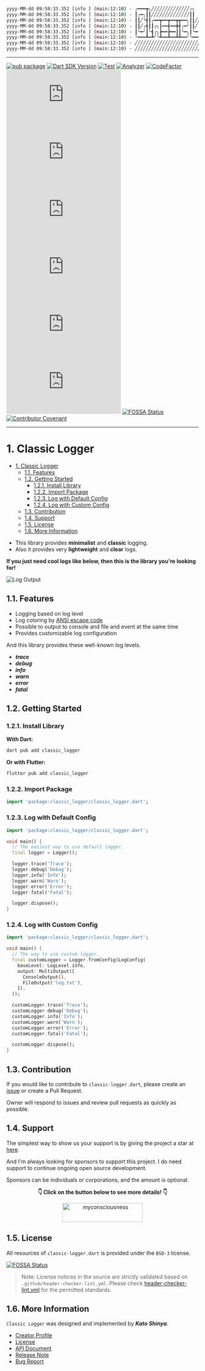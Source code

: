 ```bash
yyyy-MM-dd 09:58:33.352 [info ] (main:12:10) - ╭━━━┳╮╱╱╱╱╱╱╱╱╱╱╱╱╱╱╭╮
yyyy-MM-dd 09:58:33.352 [info ] (main:12:10) - ┃╭━╮┃┃╱╱╱╱╱╱╱╱╱╱╱╱╱╱┃┃
yyyy-MM-dd 09:58:33.352 [info ] (main:12:10) - ┃┃╱╰┫┃╭━━┳━━┳━━┳┳━━╮┃┃╱╱╭━━┳━━┳━━┳━━┳━╮
yyyy-MM-dd 09:58:33.352 [info ] (main:12:10) - ┃┃╱╭┫┃┃╭╮┃━━┫━━╋┫╭━╯┃┃╱╭┫╭╮┃╭╮┃╭╮┃┃━┫╭╯
yyyy-MM-dd 09:58:33.352 [info ] (main:12:10) - ┃╰━╯┃╰┫╭╮┣━━┣━━┃┃╰━╮┃╰━╯┃╰╯┃╰╯┃╰╯┃┃━┫┃
yyyy-MM-dd 09:58:33.352 [info ] (main:12:10) - ╰━━━┻━┻╯╰┻━━┻━━┻┻━━╯╰━━━┻━━┻━╮┣━╮┣━━┻╯
yyyy-MM-dd 09:58:33.352 [info ] (main:12:10) - ╱╱╱╱╱╱╱╱╱╱╱╱╱╱╱╱╱╱╱╱╱╱╱╱╱╱╱╭━╯┣━╯┃
yyyy-MM-dd 09:58:33.352 [info ] (main:12:10) - ╱╱╱╱╱╱╱╱╱╱╱╱╱╱╱╱╱╱╱╱╱╱╱╱╱╱╱╰━━┻━━╯
```

---

[![pub package](https://img.shields.io/pub/v/classic_logger.svg?logo=dart&logoColor=00b9fc)](https://pub.dartlang.org/packages/classic_logger)
[![Dart SDK Version](https://badgen.net/pub/sdk-version/classic_logger)](https://pub.dev/packages/classic_logger/)
[![Test](https://github.com/myConsciousness/classic-logger.dart/actions/workflows/test.yml/badge.svg)](https://github.com/myConsciousness/classic-logger.dart/actions/workflows/test.yml)
[![Analyzer](https://github.com/myConsciousness/classic-logger.dart/actions/workflows/analyzer.yml/badge.svg)](https://github.com/myConsciousness/classic-logger.dart/actions/workflows/analyzer.yml)
[![CodeFactor](https://www.codefactor.io/repository/github/myConsciousness/classic-logger.dart/badge)](https://www.codefactor.io/repository/github/myConsciousness/classic-logger.dart)
[![Issues](https://img.shields.io/github/issues/myConsciousness/classic-logger.dart?logo=github&logoColor=white)](https://github.com/myConsciousness/classic-logger.dart/issues)
[![Pull Requests](https://img.shields.io/github/issues-pr/myConsciousness/classic-logger.dart?logo=github&logoColor=white)](https://github.com/myConsciousness/classic-logger.dart/pulls)
[![Stars](https://img.shields.io/github/stars/myConsciousness/classic-logger.dart?logo=github&logoColor=white)](https://github.com/myConsciousness/classic-logger.dart)
[![Code size](https://img.shields.io/github/languages/code-size/myConsciousness/classic-logger.dart?logo=github&logoColor=white)](https://github.com/myConsciousness/classic-logger.dart)
[![Last Commits](https://img.shields.io/github/last-commit/myConsciousness/classic-logger.dart?logo=git&logoColor=white)](https://github.com/myConsciousness/classic-logger.dart/commits/main)
[![License](https://img.shields.io/github/license/myConsciousness/classic-logger.dart?logo=open-source-initiative&logoColor=green)](https://github.com/myConsciousness/classic-logger.dart/blob/main/LICENSE)
[![FOSSA Status](https://app.fossa.com/api/projects/git%2Bgithub.com%2FmyConsciousness%2Fclassic-logger.dart.svg?type=shield)](https://app.fossa.com/projects/git%2Bgithub.com%2FmyConsciousness%2Fclassic-logger.dart?ref=badge_shield)
[![Contributor Covenant](https://img.shields.io/badge/Contributor%20Covenant-2.1-4baaaa.svg)](https://github.com/myConsciousness/classic-logger.dart/blob/main/CODE_OF_CONDUCT.md)

---

# 1. Classic Logger

<!-- TOC -->

- [1. Classic Logger](#1-classic-logger)
  - [1.1. Features](#11-features)
  - [1.2. Getting Started](#12-getting-started)
    - [1.2.1. Install Library](#121-install-library)
    - [1.2.2. Import Package](#122-import-package)
    - [1.2.3. Log with Default Config](#123-log-with-default-config)
    - [1.2.4. Log with Custom Config](#124-log-with-custom-config)
  - [1.3. Contribution](#13-contribution)
  - [1.4. Support](#14-support)
  - [1.5. License](#15-license)
  - [1.6. More Information](#16-more-information)

<!-- /TOC -->

- This library provides **minimalist** and **classic** logging.
- Also it provides very **lightweight** and **clear** logs.

**If you just need cool logs like below, then this is the library you're looking for!**

![Log Output](https://user-images.githubusercontent.com/13072231/165417279-1cc2ea45-d758-44a6-8c98-6d74a295b4e0.png)

## 1.1. Features

- Logging based on log level
- Log coloring by [ANSI escape code](https://en.wikipedia.org/wiki/ANSI_escape_code)
- Possible to output to console and file and event at the same time
- Provides customizable log configuration

And this library provides these well-known log levels.

- **_trace_**
- **_debug_**
- **_info_**
- **_warn_**
- **_error_**
- **_fatal_**

## 1.2. Getting Started

### 1.2.1. Install Library

**With Dart:**

```bash
dart pub add classic_logger
```

**Or with Flutter:**

```bash
flutter pub add classic_logger
```

### 1.2.2. Import Package

```dart
import 'package:classic_logger/classic_logger.dart';
```

### 1.2.3. Log with Default Config

```dart
import 'package:classic_logger/classic_logger.dart';

void main() {
  // The easiest way to use default logger.
  final logger = Logger();

  logger.trace('Trace');
  logger.debug('Debug');
  logger.info('Info');
  logger.warn('Warn');
  logger.error('Error');
  logger.fatal('Fatal');

  logger.dispose();
}
```

### 1.2.4. Log with Custom Config

```dart
import 'package:classic_logger/classic_logger.dart';

void main() {
  // The way to use custom logger.
  final customLogger = Logger.fromConfig(LogConfig(
    baseLevel: LogLevel.info,
    output: MultiOutput([
      ConsoleOutput(),
      FileOutput('log.txt'),
    ]),
  ));

  customLogger.trace('Trace');
  customLogger.debug('Debug');
  customLogger.info('Info');
  customLogger.warn('Warn');
  customLogger.error('Error');
  customLogger.fatal('Fatal');

  customLogger.dispose();
}
```

## 1.3. Contribution

If you would like to contribute to `classic-logger.dart`, please create an [issue](https://github.com/myConsciousness/classic-logger.dart/issues) or create a Pull Request.

Owner will respond to issues and review pull requests as quickly as possible.

## 1.4. Support

The simplest way to show us your support is by giving the project a star at [here](https://github.com/myConsciousness/classic-logger.dart).

And I'm always looking for sponsors to support this project. I do need support to continue ongoing open source development.

Sponsors can be individuals or corporations, and the amount is optional.

<div align="center">
  <p>
    <b>👇 Click on the button below to see more details! 👇</b>
  </p>

  <p>
    <a href="https://github.com/sponsors/myconsciousness">
      <img src="https://cdn.ko-fi.com/cdn/kofi3.png?v=3" height="50" width="210" alt="myconsciousness" />
    </a>
  </p>
</div>

## 1.5. License

All resources of `classic-logger.dart` is provided under the `BSD-3` license.

[![FOSSA Status](https://app.fossa.com/api/projects/git%2Bgithub.com%2FmyConsciousness%2Fclassic-logger.dart.svg?type=large)](https://app.fossa.com/projects/git%2Bgithub.com%2FmyConsciousness%2Fclassic-logger.dart?ref=badge_large)

> Note:
> License notices in the source are strictly validated based on `.github/header-checker-lint.yml`. Please check [header-checker-lint.yml](https://github.com/myConsciousness/classic-logger.dart/tree/main/.github/header-checker-lint.yml) for the permitted standards.

## 1.6. More Information

`Classic Logger` was designed and implemented by **_Kato Shinya_**.

- [Creator Profile](https://github.com/myConsciousness)
- [License](https://github.com/myConsciousness/classic-logger.dart/blob/main/LICENSE)
- [API Document](https://pub.dev/documentation/classic_logger/latest/classic_logger/classic_logger.html)
- [Release Note](https://github.com/myConsciousness/classic-logger.dart/releases)
- [Bug Report](https://github.com/myConsciousness/classic-logger.dart/issues)
